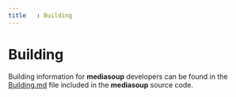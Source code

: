 ```yaml
---
title   : Building
---
```



# Building

Building information for **mediasoup** developers can be found in the [Building.md](https://github.com/versatica/mediasoup/blob/master/doc/Building.md) file included in the **mediasoup** source code.

